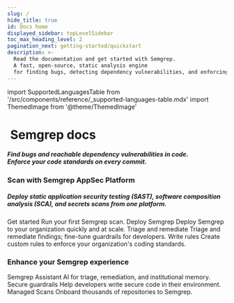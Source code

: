 ```yaml
---
slug: /
hide_title: true
id: Docs home
displayed_sidebar: topLevelSidebar
toc_max_heading_level: 2
pagination_next: getting-started/quickstart
description: >-
  Read the documentation and get started with Semgrep.
  A fast, open-source, static analysis engine
  for finding bugs, detecting dependency vulnerabilities, and enforcing code standards at editor, commit, and CI time.
---
```


import SupportedLanguagesTable from '/src/components/reference/_supported-languages-table.mdx'
import ThemedImage from '@theme/ThemedImage'

<!-- vale off -->

<!---
Substitute the "dark:" logo path in case a new dark logo is made.
The code is kept here for easy maintenance.
-->

<div style={{display: 'inline-flex', paddingTop: '32px'}}>
<a href="https://semgrep.dev">
  <ThemedImage
    alt="Semgrep themed logo"
    height="48px"
    sources={{
      light: ('img/semgrep.svg#no-shadow'),
      dark: ('img/semgrep.svg#no-shadow'),
    }} />
</a>
<h1>&nbsp;Semgrep docs</h1>
</div>

<h5 class='home' style={{margin: '0px 0px 8px 0px'}}>Find bugs and reachable dependency vulnerabilities in code.<br />Enforce your code standards on every commit.</h5>

<h3>Scan with Semgrep AppSec Platform</h3>

<h5 class='home'>Deploy static application security testing (SAST), software composition analysis (SCA), and secrets scans from one platform.</h5>

<div class = "col-2-fixed">
  <Card>
    <CardHeader>Get started</CardHeader>
    <CardBody>
      Run your first Semgrep scan. 
    </CardBody>
  </Card>
  <Card>
    <CardHeader>Deploy Semgrep</CardHeader>
    <CardBody>
      Deploy Semgrep to your organization quickly and at scale.
    </CardBody>
  </Card>
  <Card>
    <CardHeader>Triage and remediate</CardHeader>
    <CardBody>
      Triage and remediate findings; fine-tune guardrails for developers.
    </CardBody>
  </Card>
  <Card>
    <CardHeader>Write rules</CardHeader>
    <CardBody>
      Create custom rules to enforce your organization's coding standards.
    </CardBody>
  </Card>
</div>

<h3>Enhance your Semgrep experience</h3>

<div class = "col-3-fixed">
  <Card link='/docs/getting-started/quickstart'>
    <CardHeader>Semgrep Assistant</CardHeader>
    <CardBody>
      AI for triage, remediation, and institutional memory. 
    </CardBody>
  </Card>
  <Card>
    <CardHeader>Secure guardrails</CardHeader>
    <CardBody>
      Help developers write secure code in their environment.
    </CardBody>
  </Card>
  <Card>
    <CardHeader>Managed Scans</CardHeader>
    <CardBody>
      Onboard thousands of repositories to Semgrep.
    </CardBody>
  </Card>
</div>

<!--
Semgrep AppSec Platform, Code, and Supply Chain are **free** for up to 10 contributors. [Get started →](/getting-started/quickstart)

<h2>Language support</h2>

| Product | Language support |
| - | - |
| Semgrep Code | Semgrep Code [supports over 30 languages and counting](/supported-languages#semgrep-code-and-oss)! 🚀 |
| Semgrep Secrets | Semgrep Secrets detects API keys, hardcoded passwords, authentication tokens, and more in your repositories. |
| Semgrep Supply Chain | Semgrep Supply Chain supports C#, Go, Java, JavaScript and TypeScript, Python, and Ruby, as well as a [variety of package managers and lockfiles](/supported-languages#semgrep-supply-chain). 🛡️ |

-->
